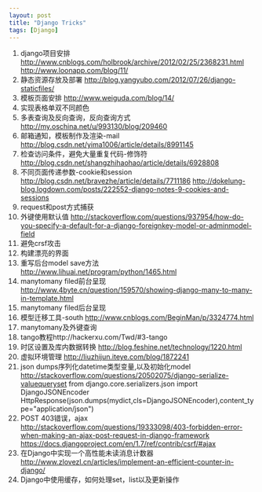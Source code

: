 ```yaml
---
layout: post
title: "Django Tricks"
tags: [Django]
---
```



1. django项目安排
	http://www.cnblogs.com/holbrook/archive/2012/02/25/2368231.html
	http://www.loonapp.com/blog/11/
2. 静态资源存放及部署
	http://blog.yangyubo.com/2012/07/26/django-staticfiles/
3. 模板页面安排
	http://www.weiguda.com/blog/14/
4. 实现表格单双不同颜色
5. 多表查询及反向查询，反向查询方式
   http://my.oschina.net/u/993130/blog/209460
6. 邮箱通知，模板制作及渲染-mail
	http://blog.csdn.net/yima1006/article/details/8991145
7. 检查访问条件，避免大量重复代码-修饰符
	http://blog.csdn.net/shangzhihaohao/article/details/6928808
8. 不同页面传递参数-cookie和session
	http://blog.csdn.net/bravezhe/article/details/7711186
	http://dokelung-blog.logdown.com/posts/222552-django-notes-9-cookies-and-sessions
9. request和post方式捕获
10. 外键使用默认值
	http://stackoverflow.com/questions/937954/how-do-you-specify-a-default-for-a-django-foreignkey-model-or-adminmodel-field
11. 避免crsf攻击
12. 构建漂亮的界面
13. 重写后台model save方法
	http://www.lihuai.net/program/python/1465.html
14. manytomany filed前台呈现
	http://www.4byte.cn/question/159570/showing-django-many-to-many-in-template.html
15. manytomany filed后台呈现
16. 模型迁移工具-south
	http://www.cnblogs.com/BeginMan/p/3324774.html
17. manytomany及外键查询 
18. tango教程http://hackerxu.com/Twd/#3-tango
19. 时区设置及库内数据转换
	http://blog.feshine.net/technology/1220.html
20. 虚拟环境管理
	http://liuzhijun.iteye.com/blog/1872241
21. json dumps序列化datetime类型变量,以及初始化model
	http://stackoverflow.com/questions/20502075/django-serialize-valuequeryset
	from django.core.serializers.json import DjangoJSONEncoder
HttpResponse(json.dumps(mydict,cls=DjangoJSONEncoder),content_type="application/json")
22. POST 403错误，ajax
	http://stackoverflow.com/questions/19333098/403-forbidden-error-when-making-an-ajax-post-request-in-django-framework
	https://docs.djangoproject.com/en/1.7/ref/contrib/csrf/#ajax
23. 在Django中实现一个高性能未读消息计数器
	http://www.zlovezl.cn/articles/implement-an-efficient-counter-in-django/
24. Django中使用缓存，如何处理set，list以及更新操作